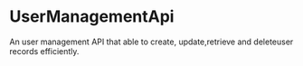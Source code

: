 # UserManagementApi
An user management API that able to create, update,retrieve and deleteuser records efficiently.
